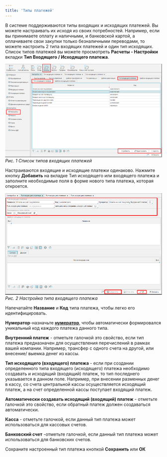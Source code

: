 ```yaml
---
title: 'Типы платежей'
---
```


В системе поддерживаются типы входящих и исходящих платежей. Вы можете настраивать их исходя из своих потребностей. Например, если вы принимаете оплату и наличными, и банковской картой, а оплачиваете свои закупки только безналичными переводами, то можете настроить 2 типа входящих платежей и один тип исходящих. Список типов платежей вы можете просмотреть **Расчеты - Настройки** вкладки **Тип Входящего / Исходящего платежа**.

![](images/Payment_type_1.png)
*Рис. 1 Список типов входящих платежей*

  

Настраиваются входящие и исходящие платежи одинаково. Нажмите кнопку **Добавить** на вкладке Тип исходящего или входящего платежа и заполните необходимые поля в форме нового типа платежа, которая откроется.

![](images/Payment_type_2.png)
*Рис. 2 Настройка типа входящего платежа*

Напечатайте **Название** и **Код** типа платежа, чтобы легко его идентифицировать.

**Нумератор**-назначьте [**нумератор**](Numerators.md), чтобы автоматически формировался уникальный код каждого платежа данного типа.

**Внутренний платеж** - отметьте галочкой это свойство, если тип платежа предназначен для осуществления перечислений в рамках вашей компании. Например, трансфер с одного счета на другой, или внесение/ выемка денег из кассы.

**Тип исходящего (входящего) платежа** - если при создании определенного типа входящего (исходящего) платежа необходимо создавать и исходящий (входящий) платеж, то тип последнего указывается в данном поле. Например, при внесении разменных денег в кассу, со счета центральной кассы осуществляется исходящий платеж, а на счет определенной кассы поступает входящий платеж.

**Автоматически создавать исходящий (входящий) платеж** - отметьте галочкой это свойство, если обратный платеж должен создаваться автоматически.

**Касса** - отметьте галочкой, если данный тип платежа может использоваться для кассовых счетов.

**Банковский счет** -отметьте галочкой, если данный тип платежа может использоваться для банковских счетов.

Сохраните настроенный тип платежа кнопкой **Сохранить** или **ОК**

  

  



  
